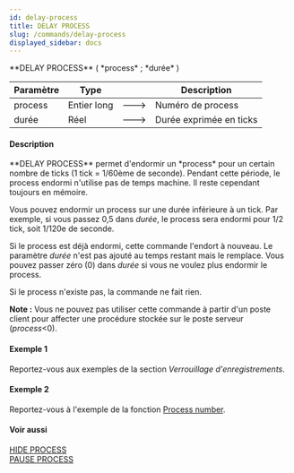 ```yaml
---
id: delay-process
title: DELAY PROCESS
slug: /commands/delay-process
displayed_sidebar: docs
---
```


<!--REF #_command_.DELAY PROCESS.Syntax-->**DELAY PROCESS** ( *process* ; *durée* )<!-- END REF-->
<!--REF #_command_.DELAY PROCESS.Params-->
| Paramètre | Type |  | Description |
| --- | --- | --- | --- |
| process | Entier long | &#x1F852; | Numéro de process |
| durée | Réel | &#x1F852; | Durée exprimée en ticks |

<!-- END REF-->

#### Description 

<!--REF #_command_.DELAY PROCESS.Summary-->**DELAY PROCESS** permet d'endormir un *process* pour un certain nombre de ticks (1 tick = 1/60ème de seconde).<!-- END REF--> Pendant cette période, le process endormi n'utilise pas de temps machine. Il reste cependant toujours en mémoire.

Vous pouvez endormir un process sur une durée inférieure à un tick. Par exemple, si vous passez 0,5 dans *durée*, le process sera endormi pour 1/2 tick, soit 1/120e de seconde. 

Si le process est déjà endormi, cette commande l'endort à nouveau. Le paramètre *durée* n'est pas ajouté au temps restant mais le remplace. Vous pouvez passer zéro (0) dans *durée* si vous ne voulez plus endormir le process.

Si le process n'existe pas, la commande ne fait rien.

**Note :** Vous ne pouvez pas utiliser cette commande à partir d'un poste client pour affecter une procédure stockée sur le poste serveur (*process*<0).

#### Exemple 1 

Reportez-vous aux exemples de la section *Verrouillage d'enregistrements*.

#### Exemple 2 

Reportez-vous à l'exemple de la fonction [Process number](process-number.md).

#### Voir aussi 

[HIDE PROCESS](hide-process.md)  
[PAUSE PROCESS](pause-process.md)  